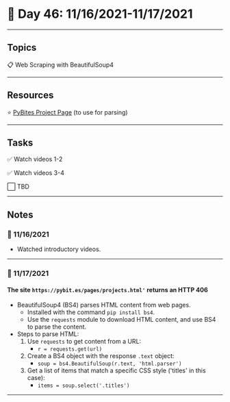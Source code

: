 # :calendar: Day 46: 11/16/2021-11/17/2021

---

## Topics

:clipboard: Web Scraping with BeautifulSoup4

---

## Resources

:star: [PyBites Project Page](https://pybit.es/pages/projects.html) (to use for parsing)

---

## Tasks

:white_check_mark: Watch videos 1-2

:white_check_mark: Watch videos 3-4

:white_large_square: TBD

---

## Notes

### :notebook: 11/16/2021

- Watched introductory videos.

---

### :notebook: 11/17/2021

#### The site `https://pybit.es/pages/projects.html'` returns an HTTP 406

- BeautifulSoup4 (BS4) parses HTML content from web pages.
    - Installed with the command `pip install bs4`.
    - Use the `requests` module to download HTML content, and use BS4 to parse the content.
- Steps to parse HTML:
    1. Use `requests` to get content from a URL:
        - `r = requests.get(url)`
    2. Create a BS4 object with the response `.text` object:
        - `soup = bs4.BeautifulSoup(r.text, 'html.parser')`
    3. Get a list of items that match a specific CSS style ('titles' in this case):
        - `items = soup.select('.titles')`

---

